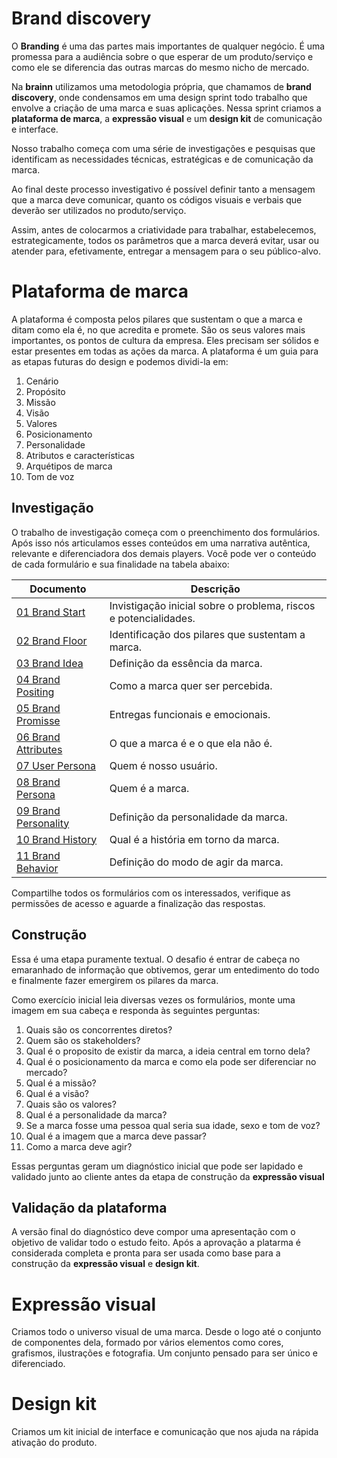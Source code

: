 # Brand discovery

O **Branding** é uma das partes mais importantes de qualquer negócio.
É uma promessa para a audiência sobre o que esperar de um produto/serviço e como ele se diferencia das outras marcas do mesmo nicho de mercado.

Na **brainn** utilizamos uma metodologia própria, que chamamos de **brand discovery**, onde condensamos em uma design sprint todo trabalho que envolve a criação de uma marca e suas aplicações. Nessa sprint criamos a **plataforma de marca**, a **expressão visual** e um **design kit** de comunicação e interface.

Nosso trabalho começa com uma série de investigações e pesquisas que identificam as necessidades técnicas, estratégicas e de comunicação da marca.

Ao final deste processo investigativo é possível definir tanto a mensagem que a marca deve comunicar, quanto os códigos visuais e verbais que deverão ser utilizados no produto/serviço. 

Assim, antes de colocarmos a criatividade para trabalhar, estabelecemos, estrategicamente, todos os parâmetros que a marca deverá evitar, usar ou atender para, efetivamente, entregar a mensagem para o seu público-alvo.

# Plataforma de marca

A plataforma é composta pelos pilares que sustentam o que a marca e ditam como ela é, no que acredita e promete. São os seus valores mais importantes, os pontos de cultura da empresa. Eles precisam ser sólidos e estar presentes em todas as ações da marca. A plataforma é um guia para as etapas futuras do design e podemos dividi-la em:

1. Cenário
2. Propósito
3. Missão
4. Visão
5. Valores
6. Posicionamento
7. Personalidade
8. Atributos e características
9. Arquétipos de marca
10. Tom de voz


## Investigação

O trabalho de investigação começa com o preenchimento dos formulários. Após isso nós articulamos esses conteúdos em uma narrativa autêntica, relevante e diferenciadora dos demais players. Você pode ver o conteúdo de cada formulário e sua finalidade na tabela abaixo:

Documento | Descrição
------------ | -------------
[01 Brand Start](https://docs.google.com/forms/d/e/1FAIpQLScqeC6KFNcjyNQryLaox8z_Samjjwrkd0VwJ66plvl0-1-5PA/viewform) | Invistigação inicial sobre o problema, riscos e potencialidades.
[02 Brand Floor](https://docs.google.com/forms/d/e/1FAIpQLSdy9OuVt7K6-y08A7X-h_ePVtmhBpX-yfxcDU0aybktMSKvUQ/viewform) | Identificação dos pilares que sustentam a marca.
[03 Brand Idea](https://docs.google.com/forms/d/e/1FAIpQLSe74Fd4KHTaG5nQcslR5_1KYSHfgWuX9b9nvE4pisMseyIZxQ/viewform) | Definição da essência da marca.
[04 Brand Positing](https://docs.google.com/forms/u/1/d/e/1FAIpQLSf5ditqQuVkYmesmJCFyAVbqZK5FutmhGrxT9sw3E2hLFCJ1g/viewform) | Como a marca quer ser percebida.
[05 Brand Promisse](https://docs.google.com/forms/d/e/1FAIpQLSdy9OuVt7K6-y08A7X-h_ePVtmhBpX-yfxcDU0aybktMSKvUQ/viewform) | Entregas funcionais e emocionais.
[06 Brand Attributes](https://docs.google.com/forms/d/e/1FAIpQLSdy9OuVt7K6-y08A7X-h_ePVtmhBpX-yfxcDU0aybktMSKvUQ/viewform) | O que a marca é e o que ela não é.
[07 User Persona](https://docs.google.com/forms/d/e/1FAIpQLSdy9OuVt7K6-y08A7X-h_ePVtmhBpX-yfxcDU0aybktMSKvUQ/viewform) | Quem é nosso usuário.
[08 Brand Persona](https://docs.google.com/forms/d/e/1FAIpQLSdy9OuVt7K6-y08A7X-h_ePVtmhBpX-yfxcDU0aybktMSKvUQ/viewform) | Quem é a marca.
[09 Brand Personality](https://docs.google.com/forms/d/e/1FAIpQLSdy9OuVt7K6-y08A7X-h_ePVtmhBpX-yfxcDU0aybktMSKvUQ/viewform) | Definição da personalidade da marca.
[10 Brand History](https://docs.google.com/forms/d/e/1FAIpQLSdy9OuVt7K6-y08A7X-h_ePVtmhBpX-yfxcDU0aybktMSKvUQ/viewform) | Qual é a história em torno da marca.
[11 Brand Behavior](https://docs.google.com/forms/d/e/1FAIpQLSdy9OuVt7K6-y08A7X-h_ePVtmhBpX-yfxcDU0aybktMSKvUQ/viewform) | Definição do modo de agir da marca.

Compartilhe todos os formulários com os interessados, verifique as permissões de acesso e aguarde a finalização das respostas.


## Construção

Essa é uma etapa puramente textual. O desafio é entrar de cabeça no emaranhado de informação que obtivemos, gerar um entedimento do todo e finalmente fazer emergirem os pilares da marca.

Como exercício inicial leia diversas vezes os formulários, monte uma imagem em sua cabeça e responda às seguintes perguntas:
1. Quais são os concorrentes diretos?
2. Quem são os stakeholders?
3. Qual é o proposito de existir da marca, a ideia central em torno dela?
4. Qual é o posicionamento da marca e como ela pode ser diferenciar no mercado?
5. Qual é a missão?
6. Qual é a visão?
7. Quais são os valores?
8. Qual é a personalidade da marca?
9. Se a marca fosse uma pessoa qual seria sua idade, sexo e tom de voz?
10. Qual é a imagem que a marca deve passar?
11. Como a marca deve agir?

Essas perguntas geram um diagnóstico inicial que pode ser lapidado e validado junto ao cliente antes da etapa de construção da **expressão visual**


## Validação da plataforma

A versão final do diagnóstico deve compor uma apresentação com o objetivo de validar todo o estudo feito. Após a aprovação a platarma é considerada completa e pronta para ser usada como base para a construção da **expressão visual** e **design kit**.


# Expressão visual

Criamos todo o universo visual de uma marca. Desde o logo até o conjunto de componentes dela, formado por vários elementos como cores, grafismos, ilustrações e fotografia. Um conjunto pensado para ser único e diferenciado.



# Design kit

Criamos um kit inicial de interface e comunicação que nos ajuda na rápida ativação do produto.


